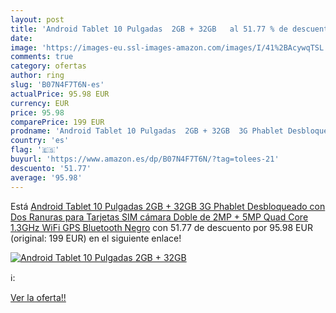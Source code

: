 ```yaml
---
layout: post
title: 'Android Tablet 10 Pulgadas  2GB + 32GB   al 51.77 % de descuento'
date: 
image: 'https://images-eu.ssl-images-amazon.com/images/I/41%2BAcywqTSL._SL200_.jpg'
comments: true
category: ofertas
author: ring
slug: 'B07N4F7T6N-es'
actualPrice: 95.98 EUR
currency: EUR
price: 95.98
comparePrice: 199 EUR
prodname: 'Android Tablet 10 Pulgadas  2GB + 32GB  3G Phablet Desbloqueado con Dos Ranuras para Tarjetas SIM  cámara Doble de 2MP + 5MP  Quad Core 1.3GHz  WiFi GPS Bluetooth  Negro'
country: 'es'
flag: '🇪🇸'
buyurl: 'https://www.amazon.es/dp/B07N4F7T6N/?tag=tolees-21'
descuento: '51.77'
average: '95.98'
---
```


Está [Android Tablet 10 Pulgadas  2GB + 32GB  3G Phablet Desbloqueado con Dos Ranuras para Tarjetas SIM  cámara Doble de 2MP + 5MP  Quad Core 1.3GHz  WiFi GPS Bluetooth  Negro](https://www.amazon.es/dp/B07N4F7T6N/?tag=tolees-21) con 51.77 de descuento por 95.98 EUR (original: 199 EUR) en el siguiente enlace!

[![Android Tablet 10 Pulgadas  2GB + 32GB  ](https://images-eu.ssl-images-amazon.com/images/I/41%2BAcywqTSL._SL200_.jpg)](https://www.amazon.es/dp/B07N4F7T6N/?tag=tolees-21)

ℹ️:


[Ver la oferta!!](https://www.amazon.es/dp/B07N4F7T6N/?tag=tolees-21)
